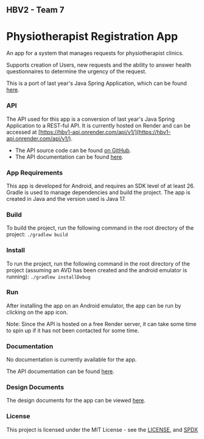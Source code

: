 ## HBV2 - Team 7
# Physiotherapist Registration App
An app for a system that manages requests for physiotherapist clinics.

Supports creation of Users, new requests and the ability to answer health questionnaires to determine the urgency of the request.

This is a port of last year's Java Spring Application, which can be found [here](https://hbv1.onrender.com/).

### API
The API used for this app is a conversion of last year's Java Spring Application to a REST-ful API.
It is currently hosted on Render and can be accessed at [https://hbv1-api.onrender.com/api/v1/](https://hbv1-api.onrender.com/api/v1/).
* The API source code can be found [on GitHub](https://github.com/AndriFannar/HBV1/tree/api).
* The API documentation can be found [here](https://andrifannar.github.io/HBV1/target/site/index.html).

### App Requirements
This app is developed for Android, and requires an SDK level of at least 26. Gradle is used to manage dependencies and build the project.
The app is created in Java and the version used is Java 17.

### Build
To build the project, run the following command in the root directory of the project:
```./gradlew build```

### Install
To run the project, run the following command in the root directory of the project (assuming an AVD has been created and the android emulator is running):
```./gradlew installDebug```

### Run
After installing the app on an Android emulator, the app can be run by clicking on the app icon.

Note: Since the API is hosted on a free Render server, it can take some time to spin up if it has not been contacted for some time.

### Documentation
No documentation is currently available for the app. 

The API documentation can be found [here](https://andrifannar.github.io/HBV1/target/site/index.html).

### Design Documents
The design documents for the app can be viewed [here](app/site/markdown/UML.md).

### License
This project is licensed under the MIT License - see the [LICENSE](LICENSE), and [SPDX](https://spdx.org/licenses/MIT.html)

